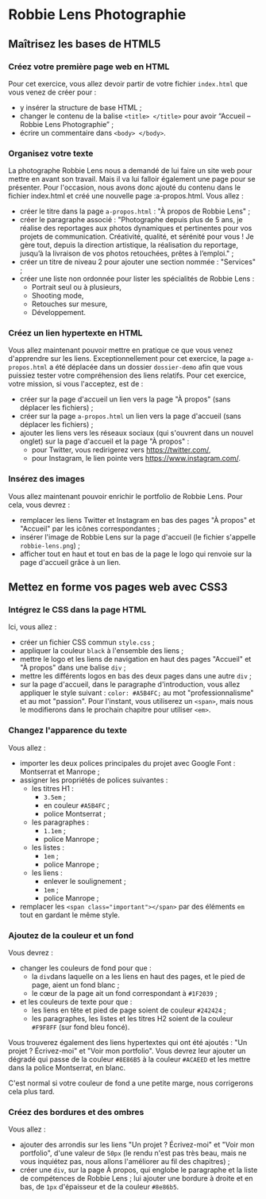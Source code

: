 # Robbie Lens Photographie

## Maîtrisez les bases de HTML5

### Créez votre première page web en HTML

Pour cet exercice, vous allez devoir partir de votre fichier `index.html` que vous venez de créer pour :

- y insérer la structure de base HTML ;
- changer le contenu de la balise `<title> </title>` pour avoir “Accueil – Robbie Lens Photographie” ;
- écrire un commentaire dans `<body> </body>`.

### Organisez votre texte

La photographe Robbie Lens nous a demandé de lui faire un site web pour mettre en avant son travail. Mais il va lui falloir également une page pour se présenter. Pour l'occasion, nous avons donc ajouté du contenu dans le fichier index.html et créé une nouvelle page :a-propos.html.
Vous allez :

- créer le titre dans la page `a-propos.html` : "À propos de Robbie Lens" ;
- créer le paragraphe associé : "Photographe depuis plus de 5 ans, je réalise des reportages aux photos dynamiques et pertinentes pour vos projets de communication. Créativité, qualité, et sérénité pour vous ! Je gère tout, depuis la direction artistique, la réalisation du reportage, jusqu’à la livraison de vos photos retouchées, prêtes à l’emploi." ;
- créer un titre de niveau 2 pour ajouter une section nommée : "Services" ;
- créer une liste non ordonnée pour lister les spécialités de Robbie Lens :
  - Portrait seul ou à plusieurs,
  - Shooting mode,
  - Retouches sur mesure,
  - Développement.

### Créez un lien hypertexte en HTML

Vous allez maintenant pouvoir mettre en pratique ce que vous venez d'apprendre sur les liens. Exceptionnellement pour cet exercice, la page `a-propos.html` a été déplacée dans un dossier `dossier-demo` afin que vous puissiez tester votre compréhension des liens relatifs.
Pour cet exercice, votre mission, si vous l'acceptez, est de :

- créer sur la page d'accueil un lien vers la page "À propos" (sans déplacer les fichiers) ;
- créer sur la page `a-propos.html` un lien vers la page d'accueil (sans déplacer les fichiers) ;
- ajouter les liens vers les réseaux sociaux (qui s'ouvrent dans un nouvel onglet) sur la page d'accueil et la page "À propos" :
  - pour Twitter, vous redirigerez vers <https://twitter.com/>,
  - pour Instagram, le lien pointe vers <https://www.instagram.com/>.

### Insérez des images

Vous allez maintenant pouvoir enrichir le portfolio de Robbie Lens. Pour cela, vous devrez :

- remplacer les liens Twitter et Instagram en bas des pages "À propos" et "Accueil" par les icônes correspondantes ;
- insérer l'image de Robbie Lens sur la page d'accueil (le fichier s'appelle `robbie-lens.png`) ;
- afficher tout en haut et tout en bas de la page le logo qui renvoie sur la page d'accueil grâce à un lien.

## Mettez en forme vos pages web avec CSS3

### Intégrez le CSS dans la page HTML

Ici, vous allez :

- créer un fichier CSS commun `style.css` ;
- appliquer la couleur `black` à l'ensemble des liens ;
- mettre le logo et les liens de navigation en haut des pages "Accueil" et "À propos" dans une balise `div` ;
- mettre les différents logos en bas des deux pages dans une autre `div` ;
- sur la page d'accueil, dans le paragraphe d'introduction, vous allez appliquer le style suivant : `color: #A5B4FC;` au mot "professionnalisme" et au mot "passion". Pour l'instant, vous utiliserez un `<span>`, mais nous le modifierons dans le prochain chapitre pour utiliser `<em>`.

### Changez l'apparence du texte

Vous allez :

- importer les deux polices principales du projet avec Google Font : Montserrat et Manrope ;
- assigner les propriétés de polices suivantes :
  - les titres H1 :
    - `3.5em` ;
    - en couleur `#A5B4FC` ;
    - police Montserrat ;
  - les paragraphes :
    - `1.1em` ;
    - police Manrope ;
  - les listes :
    - `1em` ;
    - police Manrope ;
  - les liens :
    - enlever le soulignement ;
    - `1em` ;
    - police Manrope ;
- remplacer les `<span class="important"></span>` par des éléments `em` tout en gardant le même style.

### Ajoutez de la couleur et un fond

Vous devrez :

- changer les couleurs de fond pour que :
  - la `div`dans laquelle on a les liens en haut des pages, et le pied de page, aient un fond blanc ;
  - le cœur de la page ait un fond correspondant à `#1F2039` ;
- et les couleurs de texte pour que :
  - les liens en tête et pied de page soient de couleur `#242424` ;
  - les paragraphes, les listes et les titres H2 soient de la couleur `#F9F8FF` (sur fond bleu foncé).

Vous trouverez également des liens hypertextes qui ont été ajoutés : "Un projet ? Écrivez-moi" et "Voir mon portfolio". Vous devrez leur ajouter un dégradé qui passe de la couleur `#8E86B5` à la couleur `#ACAEED` et les mettre dans la police Montserrat, en blanc.

C'est normal si votre couleur de fond a une petite marge, nous corrigerons cela plus tard.

### Créez des bordures et des ombres

Vous allez :

- ajouter des arrondis sur les liens "Un projet ? Écrivez-moi" et "Voir mon portfolio", d'une valeur de `50px` (le rendu n'est pas très beau, mais ne vous inquiétez pas, nous allons l'améliorer au fil des chapitres) ;
- créer une `div`, sur la page À propos, qui englobe le paragraphe et la liste de compétences de Robbie Lens ; lui ajouter une bordure à droite et en bas, de `1px` d'épaisseur et de la couleur `#8e86b5`.
